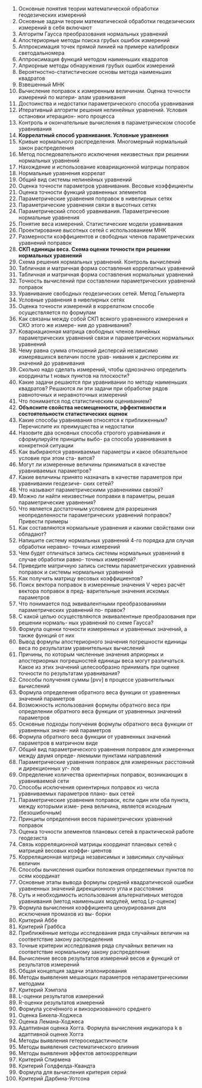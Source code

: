 1. Основные понятия теории математической обработки геодезических измерений  
2. Основные задачи теории математической обработки геодезических измерений в себя
включают  
3. Алгоритм Гаусса преобразования нормальных уравнений  
4. Апостериорные методы поиска грубых ошибок измерений  
5. Аппроксимация точек прямой линией на примере калибровки светодальномера  
6. Аппроксимация функций методом наименьших квадратов  
7. Априорные методы обнаружения грубых ошибок измерений  
8. Вероятностно-статистические основы метода наименьших квадратов  
9. Взвешенный МНК  
10. Вычисление поправок к измеренным величинам. Оценка точности измерений по матери-
алам уравнивания  
11. Достоинства и недостатки параметрического способа уравнивания  
12. Итеративный алгоритм решения нелинейных уравнений. Условия остановки итерацион-
ного процесса  
13. Контроль и окончательные вычисления в параметрическом способе уравнивания  
14. **Коррелатный способ уравнивания. Условные уравнения**
15. Кривые нормального распределения. Многомерный нормальный закон распределения  
16. Метод последовательного исключения неизвестных при решении нормальных уравнений  
17. Нахождение и использование ковариационной матрицы поправок  
18. Нормальные уравнения коррелат  
19. Общий вид системы нелинейных уравнений  
20. Оценка точности параметров уравнивания. Весовые коэффициенты  
21. Оценка точности функций уравненных элементов  
22. Параметрические уравнения поправок в нивелирных сетях  
23. Параметрические уравнения связи в высотных сетях  
24. Параметрический способ уравнивания. Параметрические нормальные уравнения  
25. Понятие веса измерений. Статистические модели уравнивания  
26. Проектирование высотных сетей с использованием МНК  
27. Размерности коэффициентов и свободных членов параметрических уравнений поправок  
28. **СКП единицы веса. Схема оценки точности при решении нормальных уравнений**  
29. Схема решения нормальных уравнений. Контроль вычислений  
30. Табличная и матричная форма составления коррелатных уравнений  
31. Табличная и матричная форма составления нормальных уравнений  
32. Точность вычислений при составлении параметрических уравнений поправок  
33. Уравнивание свободных геодезических сетей. Метод Гельмерта  
34. Условные уравнения в нивелирных сетях  
35. Оценка точности измерений в коррелатном способе осуществляется по формулам  
36. Как связаны между собой СКП всякого уравненного измерения и СКО этого же измере-
ния до уравнивания?  
37. Ковариационная матрица свободных членов линейных параметрических уравнений связи
и параметрических нормальных уравнений  
38. Чему равна сумма отношений дисперсий независимо измерявшихся величин после урав-
нивания к дисперсиям их значений до уравнивания  
39. Сколько надо сделать измерений, чтобы однозначно определить координаты t новых
пунктов на плоскости?  
40. Какие задачи решаются при уравнивании по методу наименьших квадратов? Решаются
ли эти задачи при обработке рядов равноточных и неравноточных измерений  
41. Что понимается под статистическим оцениванием?  
42. **Объясните свойства несмещенности, эффективности и состоятельности статистических
оценок**
43. Какие способы уравнивания относятся к приближенным? Перечислите их преимущества
и недостатки  
44. Назовите два основных способа строгого уравнивания и сформулируйте принципы выбо-
ра способа уравнивания в конкретной ситуации  
45. Как выбираются уравниваемые параметры и какое обязательное условие при этом ста-
вится?  
46. Могут ли измеренные величины приниматься в качестве уравниваемых параметров?  
47. Какие величины принято назначать в качестве параметров при уравнивании геодезиче-
ских сетей?  
48. Что называют параметрическими уравнениями связей?  
49. Можно ли найти неизвестные поправки в параметры, решая параметрические уравнения?  
50. Что является достаточным условием для разрешения неопределенности параметрических
уравнений поправок? Привести примеры  
51. Как составляются нормальные уравнения и какими свойствами они обладают?  
52. Напишите систему нормальных уравнений 4-го порядка для случая обработки неравно-
точных измерений  
53. Чем будет отличаться запись системы нормальных уравнений в случае обработки равно-
точных измерений?  
54. Приведите матричную запись системы параметрических уравнений поправок и системы
нормальных уравнений  
55. Как получить матрицу весовых коэффициентов?  
56. Поиск вектора поправок в измеренные значения V через расчёт вектора поправок в пред-
варительные значения искомых параметров  
57. Что понимается под эквивалентными преобразованиями параметрических уравнений по-
правок?  
58. С какой целью осуществляются эквивалентные преобразования при решении нормаль-
ных уравнений по схеме Гаусса?  
59. Формула оценки точности измеренных и уравненных значений, а также функций от них  
60. Вывод формулы апостериорного значения погрешности единицы веса по результатам 
уравнительных вычислений  
61. Причины, по которым численные значения априорных и апостериорных погрешностей
единицы веса могут различаться. Какое из этих значений целесообразно принимать при
оценке точности по результатам уравнивания?  
62. Способы получения суммы [pvv] в процессе уравнительных вычислений  
63. Формула определения обратного веса функции от уравненных значений параметров  
64. Возможность использования формулы обратного веса при определении обратного веса
функции от уравненных значений параметров  
65. Основные подходы получения формулы обратного веса функции от уравненных значе-
ний параметров  
66. Формула обратного веса функции от уравненных значений параметров в матричном виде  
67. Общий вид параметрического уравнения поправок для измеренных между двумя опреде-
ляемыми пунктами направлений  
68. Параметрические уравнения поправок для измеренных расстояний и дирекционных уг-
лов  
69. Определение количества ориентирных поправок, возникающих в уравниваемой сети  
70. Способы исключения ориентирных поправок из числа уравниваемых параметров плано-
вых сетей  
71. Параметрические уравнения поправок, если один или оба пункта, между которыми изме-
рена величина, является исходным (безошибочным)  
72. Принципы определения весов параметрических уравнений поправок  
73. Оценка точности элементов плановых сетей в практической работе геодезиста  
74. Связь корреляционной матрицы координат плановых сетей с матрицей весовых коэффи-
циентов  
75. Корреляционная матрица независимых и зависимых случайных величин  
76. Способы вычисления ошибки положения определяемых пунктов по осям координат  
77. Основные этапы вывода формулы средней квадратической ошибки уравненных значений
дирекционного угла и расстояния  
78. Суть и необходимость использования альтернативных методов уравнивания (метод
наименьших модулей, метод Lp-оценок)  
79. Формула вычисления коэффициента цензурирования для исключения промахов из вы-
борки  
80. Критерий Аббе  
81. Критерий Граббса  
82. Приближённые методы исследования ряда случайных величин на соответствие закону
распределения  
83. Точные критерии исследования ряда случайных величин на соответствие нормальному
закону распределения  
84. Вычисление весов результатов измерений весов и функций от результатов измерений  
85. Общая концепция задачи эталонирования  
86. Методы выявления мешающих параметров непараметрическими методами  
87. Критерий Хэмпэла  
88. L-оценки результатов измерений  
89. R-оценки результатов измерений  
90. Формула усечённого и винзоризованного среднего  
91. Оценка Бикела-Ходжеса  
92. Оценка Лемана-Ходжеса  
93. Адаптивная оценка Хогга. Формула вычисления индикатора k в адаптивной оценке Хогга  
94. Методы выявления гетероскедастичности  
95. Методы выявления систематического влияния  
96. Методы выявления эффектов автокорреляции  
97. Критерий Спирмена  
98. Критерий Голдфелда-Квандта  
99. Формула для вычисления критерия серий  
100. Критерий Дарбина-Уотсона  
